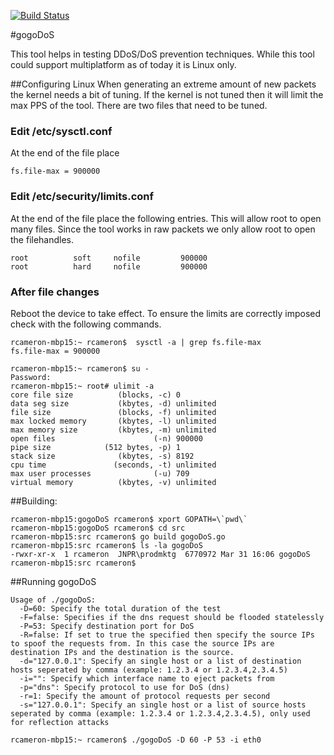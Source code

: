 [![Build Status](https://magnum.travis-ci.com/JNPRAutomate/gogoDoS.svg?token=Taq81d9PL7keqp96e9qu&branch=master)](https://magnum.travis-ci.com/JNPRAutomate/gogoDoS)

#gogoDoS

This tool helps in testing DDoS/DoS prevention techniques. While this tool could support multiplatform as of today it is Linux only.

##Configuring Linux
When generating an extreme amount of new packets the kernel needs a bit of tuning. If the kernel is not tuned then it will limit the max PPS of the tool. There are two files that need to be tuned.

### Edit /etc/sysctl.conf

At the end of the file place
```
fs.file-max = 900000
```

### Edit /etc/security/limits.conf

At the end of the file place the following entries. This will allow root to open many files. Since the tool works in raw packets we only allow root to open the filehandles.
```
root          soft     nofile         900000
root          hard     nofile         900000
```

### After file changes

Reboot the device to take effect. To ensure the limits are correctly imposed check with the following commands.
```
rcameron-mbp15:~ rcameron$  sysctl -a | grep fs.file-max
fs.file-max = 900000

rcameron-mbp15:~ rcameron$ su - 
Password:
rcameron-mbp15:~ root# ulimit -a
core file size          (blocks, -c) 0
data seg size           (kbytes, -d) unlimited
file size               (blocks, -f) unlimited
max locked memory       (kbytes, -l) unlimited
max memory size         (kbytes, -m) unlimited
open files                      (-n) 900000
pipe size            (512 bytes, -p) 1
stack size              (kbytes, -s) 8192
cpu time               (seconds, -t) unlimited
max user processes              (-u) 709
virtual memory          (kbytes, -v) unlimited
```

##Building:
```
rcameron-mbp15:gogoDoS rcameron$ xport GOPATH=\`pwd\`
rcameron-mbp15:gogoDoS rcameron$ cd src
rcameron-mbp15:src rcameron$ go build gogoDoS.go
rcameron-mbp15:src rcameron$ ls -la gogoDoS
-rwxr-xr-x  1 rcameron  JNPR\prodmktg  6770972 Mar 31 16:06 gogoDoS
rcameron-mbp15:src rcameron$ 
```

##Running gogoDoS

```
Usage of ./gogoDoS:
  -D=60: Specify the total duration of the test
  -F=false: Specifies if the dns request should be flooded statelessly
  -P=53: Specify destination port for DoS
  -R=false: If set to true the specified then specify the source IPs to spoof the requests from. In this case the source IPs are destination IPs and the destination is the source.
  -d="127.0.0.1": Specify an single host or a list of destination hosts seperated by comma (example: 1.2.3.4 or 1.2.3.4,2.3.4.5)
  -i="": Specify which interface name to eject packets from
  -p="dns": Specify protocol to use for DoS (dns)
  -r=1: Specify the amount of protocol requests per second
  -s="127.0.0.1": Specify an single host or a list of source hosts seperated by comma (example: 1.2.3.4 or 1.2.3.4,2.3.4.5), only used for reflection attacks

rcameron-mbp15:~ rcameron$ ./gogoDoS -D 60 -P 53 -i eth0
 ````